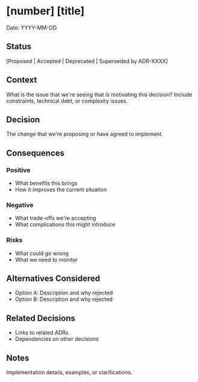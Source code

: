 # [number] [title]

Date: YYYY-MM-DD

## Status

[Proposed | Accepted | Deprecated | Superseded by ADR-XXXX]

## Context

What is the issue that we're seeing that is motivating this decision?
Include constraints, technical debt, or complexity issues.

## Decision

The change that we're proposing or have agreed to implement.

## Consequences

### Positive

- What benefits this brings
- How it improves the current situation

### Negative

- What trade-offs we're accepting
- What complications this might introduce

### Risks

- What could go wrong
- What we need to monitor

## Alternatives Considered

- Option A: Description and why rejected
- Option B: Description and why rejected

## Related Decisions

- Links to related ADRs
- Dependencies on other decisions

## Notes

Implementation details, examples, or clarifications.
